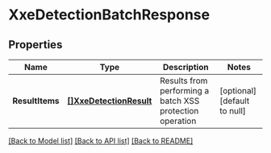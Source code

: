 # XxeDetectionBatchResponse

## Properties
Name | Type | Description | Notes
------------ | ------------- | ------------- | -------------
**ResultItems** | [**[]XxeDetectionResult**](XxeDetectionResult.md) | Results from performing a batch XSS protection operation | [optional] [default to null]

[[Back to Model list]](../README.md#documentation-for-models) [[Back to API list]](../README.md#documentation-for-api-endpoints) [[Back to README]](../README.md)


